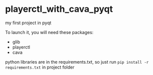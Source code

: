# playerctl_with_cava_pyqt
my first project in pyqt

To launch it, you will need these packages:
- glib
- playerctl
- cava

python libraries are in the requirements.txt, so just run `pip install -r requirements.txt` in project folder
